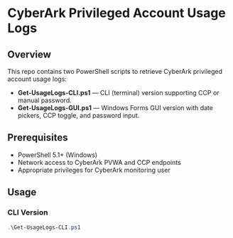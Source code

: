 # CyberArk Privileged Account Usage Logs

## Overview
This repo contains two PowerShell scripts to retrieve CyberArk privileged account usage logs:

- **Get-UsageLogs-CLI.ps1** — CLI (terminal) version supporting CCP or manual password.
- **Get-UsageLogs-GUI.ps1** — Windows Forms GUI version with date pickers, CCP toggle, and password input.

## Prerequisites
- PowerShell 5.1+ (Windows)
- Network access to CyberArk PVWA and CCP endpoints
- Appropriate privileges for CyberArk monitoring user

## Usage

### CLI Version

```powershell
.\Get-UsageLogs-CLI.ps1